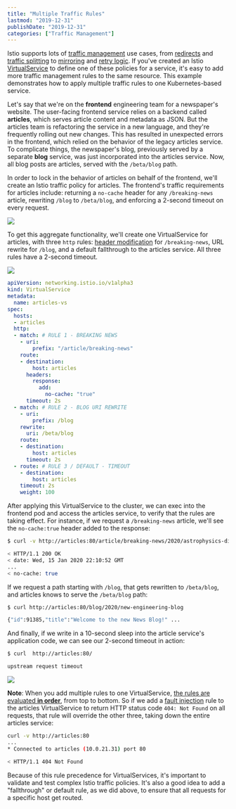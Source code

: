 ```yaml
---
title: "Multiple Traffic Rules"
lastmod: "2019-12-31"
publishDate: "2019-12-31"
categories: ["Traffic Management"]
---
```


Istio supports lots of [traffic management](https://istio.io/docs/concepts/traffic-management/) use cases, from [redirects](https://istio.io/docs/reference/config/networking/virtual-service/#HTTPRewrite) and [traffic splitting](https://istio.io/docs/tasks/traffic-management/traffic-shifting/) to [mirroring](https://istio.io/docs/tasks/traffic-management/mirroring/) and [retry logic](https://istio.io/docs/concepts/traffic-management/#retries). If you've created an Istio [VirtualService](https://istio.io/docs/reference/config/networking/virtual-service/) to define one of these policies for a service, it's easy to add more traffic management rules to the same resource. This example demonstrates how to apply multiple traffic rules to one Kubernetes-based service.

Let's say that we're on the **frontend** engineering team for a newspaper's website. The user-facing frontend service relies on a backend called **articles**, which serves article content and metadata as JSON. But the articles team is refactoring the service in a new language, and they're frequently rolling out new changes. This has resulted in unexpected errors in the frontend, which relied on the behavior of the legacy articles service. To complicate things, the newspaper's blog, previously served by a separate **blog** service, was just incorporated into the articles service. Now, all blog posts are articles, served with the `/beta/blog` path.

In order to lock in the behavior of articles on behalf of the frontend, we'll create an Istio traffic policy for articles. The frontend's traffic requirements for articles include: returning a `no-cache` header for any `/breaking-news` article, rewriting `/blog` to `/beta/blog`, and enforcing a 2-second timeout on every request.

![](/images/multiple-functionality.png)

To get this aggregate functionality, we'll create one VirtualService for articles, with three `http` rules: [header modification](/response-headers) for `/breaking-news`, URL rewrite for `/blog`, and a default fallthrough to the articles service. All three rules have a 2-second timeout.

![](/images/multiple-vs.png)


```YAML
apiVersion: networking.istio.io/v1alpha3
kind: VirtualService
metadata:
  name: articles-vs
spec:
  hosts:
  - articles
  http:
  - match: # RULE 1 - BREAKING NEWS
    - uri:
        prefix: "/article/breaking-news"
    route:
    - destination:
        host: articles
      headers:
        response:
          add:
            no-cache: "true"
      timeout: 2s
  - match: # RULE 2 - BLOG URI REWRITE
    - uri:
        prefix: /blog
    rewrite:
      uri: /beta/blog
    route:
    - destination:
        host: articles
      timeout: 2s
  - route: # RULE 3 / DEFAULT - TIMEOUT
    - destination:
        host: articles
    timeout: 2s
    weight: 100
```

After applying this VirtualService to the cluster, we can exec into the frontend pod and access the articles service, to verify that the rules are taking effect. For instance, if we request a `/breaking-news` article, we'll see the `no-cache:true` header added to the response:

```bash
$ curl -v http://articles:80/article/breaking-news/2020/astrophysics-discovery

< HTTP/1.1 200 OK
< date: Wed, 15 Jan 2020 22:10:52 GMT
...
< no-cache: true
```

If we request a path starting with `/blog`, that gets rewritten to `/beta/blog`, and articles knows to serve the `/beta/blog` path:

```bash
$ curl http://articles:80/blog/2020/new-engineering-blog

{"id":91385,"title":"Welcome to the new News Blog!" ...
```

And finally, if we write in a 10-second sleep into the article service's application code, we can see our 2-second timeout in action:

```bash
$ curl  http://articles:80/

upstream request timeout
```

![](/images/multiple-fault.png)

**Note**: When you add multiple rules to one VirtualService, [the rules are evaluated **in order**](https://istio.io/docs/concepts/traffic-management/#routing-rule-precedence), from top to bottom. So if we add a [fault injection](https://istio.io/docs/tasks/traffic-management/fault-injection/#injecting-an-http-abort-fault) rule to the articles VirtualService to return HTTP status code `404: Not Found` on all requests, that rule will override the other three, taking down the entire articles service:

```bash
curl -v http://articles:80
...
* Connected to articles (10.0.21.31) port 80

< HTTP/1.1 404 Not Found
```

Because of this rule precedence for VirtualServices, it's important to validate and test complex Istio traffic policies. It's also a good idea to add a "fallthrough" or default rule, as we did above, to ensure that all requests for a specific host get routed.